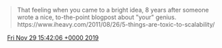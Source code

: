 > That feeling when you came to a bright idea, 8 years after someone wrote a nice, to\-the\-point blogpost about "your" genius\. https://www\.iheavy\.com/2011/08/26/5\-things\-are\-toxic\-to\-scalability/

<img src="../../media/tweet.ico" width="12" /> [Fri Nov 29 15:42:06 +0000 2019](https://twitter.com/DromerDenker/status/1200439800786030593)